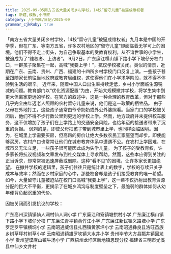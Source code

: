 ```yaml
---
title: 2025-09-05南方五省大量关闭乡村学校，14校“留守儿童”被逼成维权者
tags: 新建,模板,小书匠
category: /小书匠/日记/2025-09
grammar_cjkRuby: true
---
```


「南方五省大量关闭乡村学校，14校“留守儿童”被逼成维权者」九月本是中国的开学季，但在广东、等南方五省，许多农村地区的“留守儿童”却面临着无学可上的困境。他们不得不走上街头，为自己争取基本的受教育权利，从不谙世事的小学生，被迫成为了“维权者、上访者”。
9月2日，广东廉江横山镇下路小学下坡仔分校门口，一群孩子聚集在一起，高喊“我要上学！”，抗议学校被关闭。类似的情景，近期在广东、云南、贵州、广西、福建的十四所乡村学校门口反复上演。一些孩子甚至跟随家长前往当地政府或教育局维权，这使得他们在小学求学阶段，就不得不体验到生活的艰辛。
近年来，随着中国人口出生率持续走低，乡村小学面临生源锐减的问题。教育部门以“优化资源配置”为由，开始大规模撤并学校，将学生集中到更大但离家更远的学校。在官方的叙述中，这是一种合理的教育改革，但对于那些几乎完全由年迈老人照顾的农村留守儿童来说，他们是这一政策的牺牲品。
由于父母在外地打工，这些孩子通常由爷爷奶奶或外公外婆照看。当家门口的学校被关闭后，他们不得不步行数公里到更远的学校上学。然而，地方政府并未提供校车服务，这不仅增加了孩子们在上学路上的交通安全风险，也给年迈的接送者带来了沉重的负担。
讽刺的是，即使父母把孩子带到城市里上学，也同样面临困境。因为，在城里上学需要买房，但高昂的房价让绝大多数农民工家庭望而却步。即使能够买房，农村户口也常常让他们在城市教育体系中遭遇不公。在农村上学困难，在城市又无法立足，一些孩子很可能因此成为失学儿童。
为了孩子的受教育权，许多家长将抗议视频和文章发布到社交媒体上寻求帮助。然而，这些本应得到关注的正当诉求，却常常被迅速屏蔽或删除。这种“看不见”的困境，让许多家长更加绝望。
在撤并学校的逻辑里，孩子们往往只是统计表上的数字，学校的存续只关乎成本与效率；然而在乡村家庭的心中，那些校舍却是孩子们接受教育的唯一希望。如今，大量留守儿童被迫站在校门口高喊“我要上学”，这一幕不仅折射出教育资源分配的巨大不平衡，更揭示了在城乡鸿沟与制度壁垒之下，最脆弱的群体如何从幼年便背负起沉重的代价。

因被关闭而引发抗议的学校：

广东高州深镇镇仙人洞村仙人洞小学
广东廉江和寮镇塘拱村小学
广东廉江横山镇下路小学下坡仔分校
广东廉江青平镇黄竹江小学
广东廉江新民镇义路塘小学
广东罗定罗平镇横垌小学
云南昭通威信县扎西镇黄家坪小学
云南昭通彝良县洛旺苗族乡树草坪村树草小学
云南昭通镇雄罗坎镇大水井小学
贵州毕节大方县瓢井镇回龙小学
贵州望谟麻山镇牛场小学
广西梧州龙圩区新地镇思现分校
福建省三明市尤溪县中仙乡文井村

